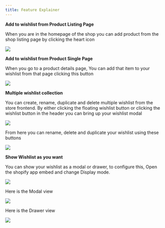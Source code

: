 ```yaml
---
title: Feature Explainer
---
```


**Add to wishlist from Product Listing Page**

When you are in the homepage of the shop you can add product from the shop listing page by clicking the heart icon


![](https://paper-attachments.dropboxusercontent.com/s_6CB2577CFA7DC257CF7F622996F62EAF37060A5E6CBF209B1010827B937B9F29_1752052033025_image.png)





**Add to wishlist from Product Single Page**

When you go to a product details page, You can add that item to your wishlist from that page clicking this button



![](https://paper-attachments.dropboxusercontent.com/s_6CB2577CFA7DC257CF7F622996F62EAF37060A5E6CBF209B1010827B937B9F29_1752051896359_image.png)




**Multiple wishlist collection**

You can create, rename, duplicate and delete multiple wishlist from the store frontend. By either clicking the floating wishlist button or clicking the wishlist button in the header you can bring up your wishlist modal


![](https://paper-attachments.dropboxusercontent.com/s_6CB2577CFA7DC257CF7F622996F62EAF37060A5E6CBF209B1010827B937B9F29_1752052278647_image.png)


From here you can rename, delete and duplicate your wishlist using these buttons

![](https://paper-attachments.dropboxusercontent.com/s_6CB2577CFA7DC257CF7F622996F62EAF37060A5E6CBF209B1010827B937B9F29_1752052358223_image.png)



**Show Wishlist as you want**

You can show your wishlist as a modal or drawer, to configure this, Open the shopify app embed and change Display mode.


![](https://paper-attachments.dropboxusercontent.com/s_6CB2577CFA7DC257CF7F622996F62EAF37060A5E6CBF209B1010827B937B9F29_1752053036381_image.png)


Here is the Modal view



![](https://paper-attachments.dropboxusercontent.com/s_6CB2577CFA7DC257CF7F622996F62EAF37060A5E6CBF209B1010827B937B9F29_1752053067455_image.png)



Here is the Drawer view


![](https://paper-attachments.dropboxusercontent.com/s_6CB2577CFA7DC257CF7F622996F62EAF37060A5E6CBF209B1010827B937B9F29_1752053151641_image.png)
